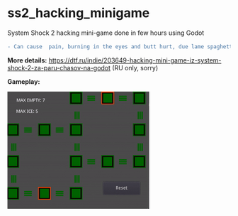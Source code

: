 # ss2_hacking_minigame

System Shock 2 hacking mini-game done in few hours using Godot
```diff
- Сan cause  pain, burning in the eyes and butt hurt, due lame spaghetti code!
```
**More details:** https://dtf.ru/indie/203649-hacking-mini-game-iz-system-shock-2-za-paru-chasov-na-godot (RU only, sorry)

**Gameplay:**

![](gameplay.gif)
